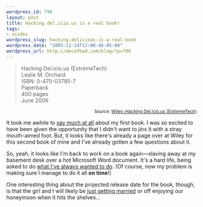 ```yaml
--- 
wordpress_id: 799
layout: post
title: Hacking del.icio.us is a real book!
tags: 
- asides
wordpress_slug: hacking-delicious-is-a-real-book
wordpress_date: "2005-12-14T12:08:46-05:00"
wordpress_url: http://decafbad.com/blog/?p=799
---
```

<blockquote cite="http://www.wiley.com/WileyCDA/WileyTitle/productCd-0470037857.html">Hacking Del.icio.us (ExtremeTech)<br />Leslie M. Orchard<br />ISBN: 0-470-03785-7<br />Paperback<br />400 pages<br />June 2006</blockquote>
<small style="text-align:right; display:block">Source: <a href="http://www.wiley.com/WileyCDA/WileyTitle/productCd-0470037857.html">Wiley::Hacking Del.icio.us (ExtremeTech)</a></small>

It took me awhile to [say much at all][real] about my first book.  I was so excited to have been given the opportunity that I didn't want to jinx it with a stray mouth-aimed foot.  But, it looks like there's already a page over at Wiley for this second book of mine and I've already gotten a few questions about it.  

So, yeah, it looks like I'm back to work on a book again—slaving away at my basement desk over a hot Microsoft Word document.  It's a hard life, being asked to do [what I've always wanted to do][trans].  (Of course, now my problem is making sure I manage to do it all **on time**!)

One interesting thing about the projected release date for the book, though, is that the girl and I will likely be [just getting married][married] or off enjoying our honeymoon when it hits the shelves...

<!-- tags: books delicious writing -->

[married]: http://decafbad.com/blog/2005/06/17/were-engaged
[trans]: http://decafbad.com/blog/2004/05/25/i-was-a-pre-teen-transactor-author-wannabe-and-still-am
[real]: http://www.decafbad.com/blog/2005/04/25/hacking-rss-and-atom-is-a-real-book
